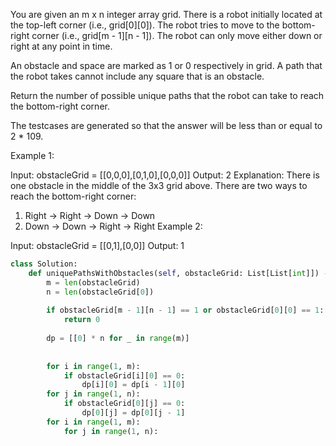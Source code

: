 You are given an m x n integer array grid. 
There is a robot initially located at the top-left corner (i.e., grid[0][0]). 
The robot tries to move to the bottom-right corner (i.e., grid[m - 1][n - 1]). 
The robot can only move either down or right at any point in time.

An obstacle and space are marked as 1 or 0 respectively in grid. 
A path that the robot takes cannot include any square that is an obstacle.

Return the number of possible unique paths that the robot can take to reach the bottom-right corner.

The testcases are generated so that the answer will be less than or equal to 2 * 109.

Example 1:


Input: obstacleGrid = [[0,0,0],[0,1,0],[0,0,0]]
Output: 2
Explanation: There is one obstacle in the middle of the 3x3 grid above.
There are two ways to reach the bottom-right corner:
1. Right -> Right -> Down -> Down
2. Down -> Down -> Right -> Right
Example 2:


Input: obstacleGrid = [[0,1],[0,0]]
Output: 1


```python
class Solution:
    def uniquePathsWithObstacles(self, obstacleGrid: List[List[int]]) -> int:
        m = len(obstacleGrid)
        n = len(obstacleGrid[0])
        
        if obstacleGrid[m - 1][n - 1] == 1 or obstacleGrid[0][0] == 1:
            return 0
        
        dp = [[0] * n for _ in range(m)]
        
        
        for i in range(1, m):
            if obstacleGrid[i][0] == 0:
                dp[i][0] = dp[i - 1][0]
        for j in range(1, n):
            if obstacleGrid[0][j] == 0:
                dp[0][j] = dp[0][j - 1]   
        for i in range(1, m):
            for j in range(1, n):

```